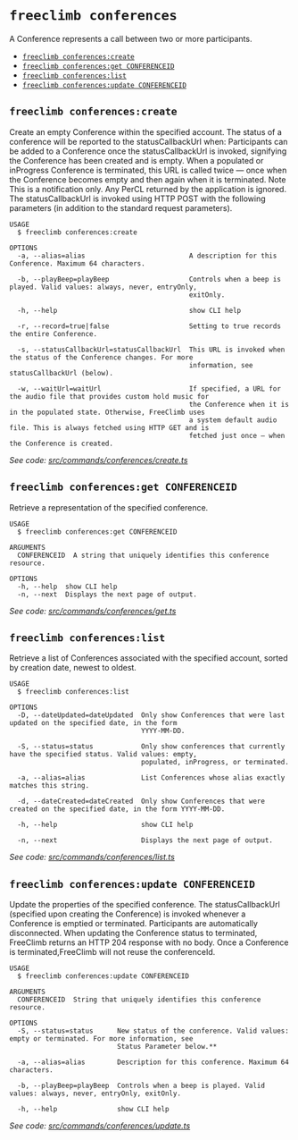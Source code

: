 `freeclimb conferences`
=======================

A Conference represents a call between two or more participants.

* [`freeclimb conferences:create`](#freeclimb-conferencescreate)
* [`freeclimb conferences:get CONFERENCEID`](#freeclimb-conferencesget-conferenceid)
* [`freeclimb conferences:list`](#freeclimb-conferenceslist)
* [`freeclimb conferences:update CONFERENCEID`](#freeclimb-conferencesupdate-conferenceid)

## `freeclimb conferences:create`

Create an empty Conference within the specified account. The status of a conference will be reported to the statusCallbackUrl when: Participants can be added to a Conference once the statusCallbackUrl is invoked, signifying the Conference has been created and is empty. When a populated or inProgress Conference is terminated, this URL is called twice — once when the Conference becomes empty and then again when it is terminated. Note This is a notification only. Any PerCL returned by the application is ignored. The statusCallbackUrl is invoked using HTTP POST with the following parameters (in addition to the standard request parameters).

```
USAGE
  $ freeclimb conferences:create

OPTIONS
  -a, --alias=alias                          A description for this Conference. Maximum 64 characters.

  -b, --playBeep=playBeep                    Controls when a beep is played. Valid values: always, never, entryOnly,
                                             exitOnly.

  -h, --help                                 show CLI help

  -r, --record=true|false                    Setting to true records the entire Conference.

  -s, --statusCallbackUrl=statusCallbackUrl  This URL is invoked when the status of the Conference changes. For more
                                             information, see statusCallbackUrl (below).

  -w, --waitUrl=waitUrl                      If specified, a URL for the audio file that provides custom hold music for
                                             the Conference when it is in the populated state. Otherwise, FreeClimb uses
                                             a system default audio file. This is always fetched using HTTP GET and is
                                             fetched just once — when the Conference is created.
```

_See code: [src/commands/conferences/create.ts](https://github.com/jblack-vail/freeclimb-cli-cd-test/blob/v0.1.3/src/commands/conferences/create.ts)_

## `freeclimb conferences:get CONFERENCEID`

Retrieve a representation of the specified conference.

```
USAGE
  $ freeclimb conferences:get CONFERENCEID

ARGUMENTS
  CONFERENCEID  A string that uniquely identifies this conference resource.

OPTIONS
  -h, --help  show CLI help
  -n, --next  Displays the next page of output.
```

_See code: [src/commands/conferences/get.ts](https://github.com/jblack-vail/freeclimb-cli-cd-test/blob/v0.1.3/src/commands/conferences/get.ts)_

## `freeclimb conferences:list`

Retrieve a list of Conferences associated with the specified account, sorted by creation date, newest to oldest.

```
USAGE
  $ freeclimb conferences:list

OPTIONS
  -D, --dateUpdated=dateUpdated  Only show Conferences that were last updated on the specified date, in the form
                                 YYYY-MM-DD.

  -S, --status=status            Only show conferences that currently have the specified status. Valid values: empty,
                                 populated, inProgress, or terminated.

  -a, --alias=alias              List Conferences whose alias exactly matches this string.

  -d, --dateCreated=dateCreated  Only show Conferences that were created on the specified date, in the form YYYY-MM-DD.

  -h, --help                     show CLI help

  -n, --next                     Displays the next page of output.
```

_See code: [src/commands/conferences/list.ts](https://github.com/jblack-vail/freeclimb-cli-cd-test/blob/v0.1.3/src/commands/conferences/list.ts)_

## `freeclimb conferences:update CONFERENCEID`

Update the properties of the specified conference. The statusCallbackUrl (specified upon creating the Conference) is invoked whenever a Conference is emptied or terminated. Participants are automatically disconnected. When updating the Conference status to terminated, FreeClimb returns an HTTP 204 response with no body. Once a Conference is terminated,FreeClimb will not reuse the conferenceId.

```
USAGE
  $ freeclimb conferences:update CONFERENCEID

ARGUMENTS
  CONFERENCEID  String that uniquely identifies this conference resource.

OPTIONS
  -S, --status=status      New status of the conference. Valid values: empty or terminated. For more information, see
                           Status Parameter below.**

  -a, --alias=alias        Description for this conference. Maximum 64 characters.

  -b, --playBeep=playBeep  Controls when a beep is played. Valid values: always, never, entryOnly, exitOnly.

  -h, --help               show CLI help
```

_See code: [src/commands/conferences/update.ts](https://github.com/jblack-vail/freeclimb-cli-cd-test/blob/v0.1.3/src/commands/conferences/update.ts)_
